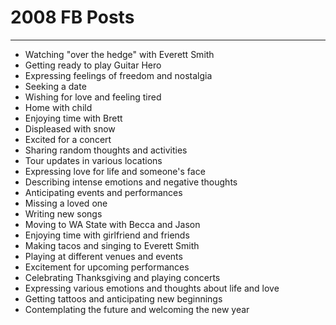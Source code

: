 # 2008 FB Posts

---

- Watching "over the hedge" with Everett Smith
- Getting ready to play Guitar Hero
- Expressing feelings of freedom and nostalgia
- Seeking a date
- Wishing for love and feeling tired
- Home with child
- Enjoying time with Brett
- Displeased with snow
- Excited for a concert
- Sharing random thoughts and activities
- Tour updates in various locations
- Expressing love for life and someone's face
- Describing intense emotions and negative thoughts
- Anticipating events and performances
- Missing a loved one
- Writing new songs
- Moving to WA State with Becca and Jason
- Enjoying time with girlfriend and friends
- Making tacos and singing to Everett Smith
- Playing at different venues and events
- Excitement for upcoming performances
- Celebrating Thanksgiving and playing concerts
- Expressing various emotions and thoughts about life and love
- Getting tattoos and anticipating new beginnings
- Contemplating the future and welcoming the new year

